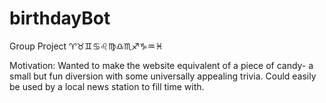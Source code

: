 # birthdayBot
Group Project
♈♉♊♋♌♍♎♏♐♑♒♓

Motivation:
  Wanted to make the website equivalent of a piece of candy- a small but fun diversion with some universally appealing trivia. Could easily be used by a local news station to fill time with.

